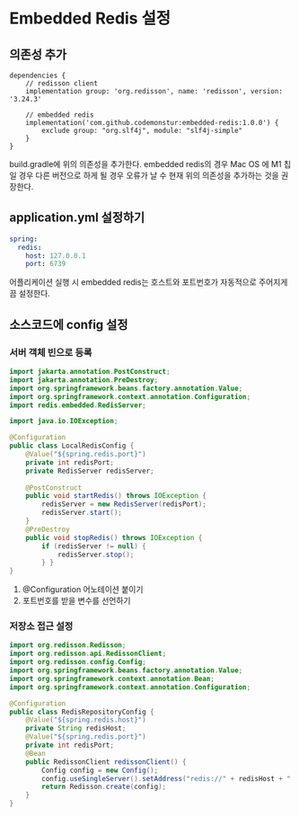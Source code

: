 # Embedded Redis 설정
## 의존성 추가
~~~
dependencies {
    // redisson client
    implementation group: 'org.redisson', name: 'redisson', version: '3.24.3'

    // embedded redis
    implementation('com.github.codemonstur:embedded-redis:1.0.0') {
        exclude group: "org.slf4j", module: "slf4j-simple"
    }
}
~~~
build.gradle에 위의 의존성을 추가한다. 
embedded redis의 경우 Mac OS 에 M1 칩일 경우 다른 버전으로 하게 될 경우 오류가 날 수 현재 위의 의존성을 추가하는 것을 권장한다.

## application.yml 설정하기
~~~yaml
spring:
  redis:
    host: 127.0.0.1
    port: 6739
~~~
어플리케이션 실행 시 embedded redis는 호스트와 포트번호가 자동적으로 주어지게끔 설정한다.

## 소스코드에 config 설정
### 서버 객체 빈으로 등록
~~~java
import jakarta.annotation.PostConstruct;
import jakarta.annotation.PreDestroy;
import org.springframework.beans.factory.annotation.Value;
import org.springframework.context.annotation.Configuration;
import redis.embedded.RedisServer;

import java.io.IOException;

@Configuration
public class LocalRedisConfig {
    @Value("${spring.redis.port}")
    private int redisPort;
    private RedisServer redisServer;
    
    @PostConstruct
    public void startRedis() throws IOException {
        redisServer = new RedisServer(redisPort);
        redisServer.start();
    }
    @PreDestroy
    public void stopRedis() throws IOException {
        if (redisServer != null) {
            redisServer.stop();
        } }
}

~~~
1. @Configuration 어노테이션 붙이기
2. 포트번호를 받을 변수를 선언하기

### 저장소 접근 설정
~~~java
import org.redisson.Redisson;
import org.redisson.api.RedissonClient;
import org.redisson.config.Config;
import org.springframework.beans.factory.annotation.Value;
import org.springframework.context.annotation.Bean;
import org.springframework.context.annotation.Configuration;

@Configuration
public class RedisRepositoryConfig {
    @Value("${spring.redis.host}")
    private String redisHost;
    @Value("${spring.redis.port}")
    private int redisPort;
    @Bean
    public RedissonClient redissonClient() {
        Config config = new Config();
        config.useSingleServer().setAddress("redis://" + redisHost + ":" + redisPort);
        return Redisson.create(config);
    }
}
~~~